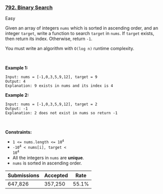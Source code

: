 ### [792. Binary Search](https://leetcode.com/problems/binary-search)

Easy

Given an array of integers `` nums `` which is sorted in ascending order, and an integer `` target ``, write a function to search `` target `` in `` nums ``. If `` target `` exists, then return its index. Otherwise, return `` -1 ``.

You must write an algorithm with `` O(log n) `` runtime complexity.

 

__Example 1:__

```
Input: nums = [-1,0,3,5,9,12], target = 9
Output: 4
Explanation: 9 exists in nums and its index is 4
```

__Example 2:__

```
Input: nums = [-1,0,3,5,9,12], target = 2
Output: -1
Explanation: 2 does not exist in nums so return -1
```

 

__Constraints:__

*   <code>1 <= nums.length <= 10<sup>4</sup></code>
*   <code>-10<sup>4</sup> < nums[i], target < 10<sup>4</sup></code>
*   All the integers in `` nums `` are __unique__.
*   `` nums `` is sorted in ascending order.

| Submissions    | Accepted     | Rate   |
| -------------- | ------------ | ------ |
| 647,826 | 357,250 | 55.1% |